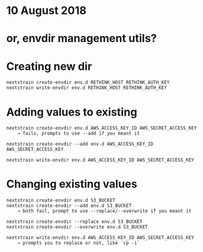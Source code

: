 # 10 August 2018
# or, envdir management utils?


# Creating new dir

    nextstrain create-envdir env.d RETHINK_HOST RETHINK_AUTH_KEY
    nextstrain write-envdir env.d RETHINK_HOST RETHINK_AUTH_KEY


# Adding values to existing

    nextstrain create-envdir env.d AWS_ACCESS_KEY_ID AWS_SECRET_ACCESS_KEY
        → fails, prompts to use --add if you meant it

    nextstrain create-envdir --add env.d AWS_ACCESS_KEY_ID AWS_SECRET_ACCESS_KEY

    nextstrain write-envdir env.d AWS_ACCESS_KEY_ID AWS_SECRET_ACCESS_KEY


# Changing existing values

    nextstrain create-envdir env.d S3_BUCKET
    nextstrain create-envdir --add env.d S3_BUCKET
        → both fail, prompt to use --replace/--overwrite if you meant it

    nextstrain create-envdir --replace env.d S3_BUCKET
    nextstrain create-envdir --overwrite env.d S3_BUCKET

    nextstrain write-envdir env.d AWS_ACCESS_KEY_ID AWS_SECRET_ACCESS_KEY
        → prompts you to replace or not, like `cp -i`
